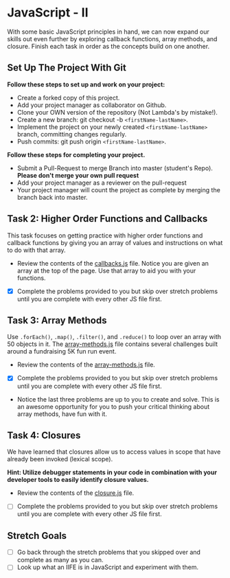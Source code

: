 
# JavaScript - II

With some basic JavaScript principles in hand, we can now expand our skills out even further by exploring callback functions, array methods, and closure.  Finish each task in order as the concepts build on one another.

## Set Up The Project With Git

**Follow these steps to set up and work on your project:**

* Create a forked copy of this project.
* Add your project manager as collaborator on Github.
* Clone your OWN version of the repository (Not Lambda's by mistake!).
* Create a new branch: git checkout -b `<firstName-lastName>`.
* Implement the project on your newly created `<firstName-lastName>` branch, committing changes regularly.
* Push commits: git push origin `<firstName-lastName>`.

**Follow these steps for completing your project.**

* Submit a Pull-Request to merge <firstName-lastName> Branch into master (student's  Repo). **Please don't merge your own pull request**
* Add your project manager as a reviewer on the pull-request
* Your project manager will count the project as complete by merging the branch back into master.

## Task 2: Higher Order Functions and Callbacks

This task focuses on getting practice with higher order functions and callback functions by giving you an array of values and instructions on what to do with that array.

* Review the contents of the [callbacks.js](assignments/callbacks.js) file. Notice you are given an array at the top of the page.  Use that array to aid you with your functions.
* [x] Complete the problems provided to you but skip over stretch problems until you are complete with every other JS file first.

## Task 3: Array Methods

Use `.forEach()`, `.map()`, `.filter()`, and `.reduce()` to loop over an array with 50 objects in it. The [array-methods.js](assignments/array-methods.js) file contains several challenges built around a fundraising 5K fun run event.

* Review the contents of the [array-methods.js](assignments/array-methods.js) file.  
* [x] Complete the problems provided to you but skip over stretch problems until you are complete with every other JS file first.
* Notice the last three problems are up to you to create and solve. This is an awesome opportunity for you to push your critical thinking about array methods, have fun with it.

## Task 4: Closures

We have learned that closures allow us to access values in scope that have already been invoked (lexical scope).  

**Hint: Utilize debugger statements in your code in combination with your developer tools to easily identify closure values.**

* Review the contents of the [closure.js](assignments/closure.js) file.  
* [ ] Complete the problems provided to you but skip over stretch problems until you are complete with every other JS file first.

## Stretch Goals

* [ ] Go back through the stretch problems that you skipped over and complete as many as you can.
* [ ] Look up what an IIFE is in JavaScript and experiment with them.